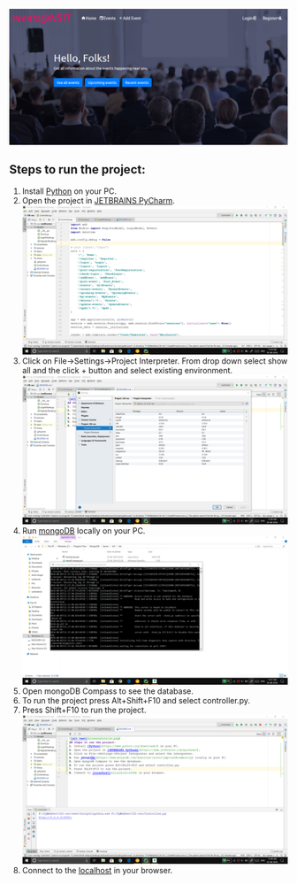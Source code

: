 ![alt text](screenshots/ss.png)
## Steps to run the project:
1. Install [Python](https://www.python.org/downloads/) on your PC.
2. Open the project in [JETBRAINS PyCharm](https://www.jetbrains.com/pycharm/).
    ![alt text](screenshots/Project.png)
3. Click on File->Settings->Project Interpreter. From drop down select show all and the click + button and select existing environment.
    ![alt text](screenshots/settings.png)
4. Run [mongoDB](https://www.mongodb.com/download-center?jmp=nav#community) locally on your PC.
    ![alt text](screenshots/Mongo1.png)
5. Open mongoDB Compass to see the database.
6. To run the project press Alt+Shift+F10 and select controller.py.
7. Press Shift+F10 to run the project.
    ![alt text](screenshots/Run.png)
8. Connect to the [localhost](localhost:8080) in your browser.
